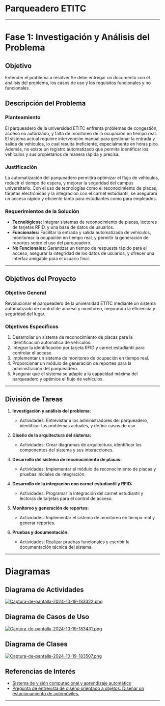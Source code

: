 # Parqueadero ETITC
---
# Fase 1: Investigación y Análisis del Problema

## Objetivo
Entender el problema a resolver.Se debe entregar un documento con el análisis del problema, los casos de uso y los requisitos funcionales y no funcionales.


## Descripción del Problema

### Planteamiento
El parqueadero de la universidad ETITC enfrenta problemas de congestión, acceso no autorizado, y falta de monitoreo de la ocupación en tiempo real. El sistema actual requiere intervención manual para gestionar la entrada y salida de vehículos, lo cual resulta ineficiente, especialmente en horas pico. Además, no existe un registro automatizado que permita identificar los vehículos y sus propietarios de manera rápida y precisa.

### Justificación
La automatización del parqueadero permitirá optimizar el flujo de vehículos, reducir el tiempo de espera, y mejorar la seguridad del campus universitario. Con el uso de tecnologías como el reconocimiento de placas, tarjetas electrónicas y la integración con el carnet estudiantil, se asegurará un acceso rápido y eficiente tanto para estudiantes como para empleados.

### Requerimientos de la Solución
- **Tecnológicos:** Integrar sistemas de reconocimiento de placas, lectores de tarjetas RFID, y una base de datos de usuarios.
- **Funcionales:** Facilitar la entrada y salida automatizada de vehículos, monitorear la ocupación en tiempo real, y permitir la generación de reportes sobre el uso del parqueadero.
- **No Funcionales:** Garantizar un tiempo de respuesta rápido para el acceso, asegurar la integridad de los datos de usuarios, y ofrecer una interfaz amigable para el usuario final.

---

## Objetivos del Proyecto

### Objetivo General
Revolucionar el parqueadero de la universidad ETITC mediante un sistema automatizado de control de acceso y monitoreo, mejorando la eficiencia y seguridad del lugar.

### Objetivos Específicos
1. Desarrollar un sistema de reconocimiento de placas para la identificación automática de vehículos.
2. Integrar la identificación por tarjeta RFID y carnet estudiantil para controlar el acceso.
3. Implementar un sistema de monitoreo de ocupación en tiempo real.
4. Proporcionar un módulo de generación de reportes para la administración del parqueadero.
5. Asegurar que el sistema se adapte a la capacidad máxima del parqueadero y optimice el flujo de vehículos.

---

## División de Tareas

1. **Investigación y análisis del problema:**
   - Actividades: Entrevistar a los administradores del parqueadero, identificar los problemas actuales, y definir casos de uso.

2. **Diseño de la arquitectura del sistema:**
   - Actividades: Crear diagramas de arquitectura, identificar los componentes del sistema y sus interacciones.

3. **Desarrollo del sistema de reconocimiento de placas:**
   - Actividades: Implementar el módulo de reconocimiento de placas y pruebas iniciales de integración.

4. **Desarrollo de la integración con carnet estudiantil y RFID:**
   - Actividades: Programar la integración del carnet estudiantil y lectoras de tarjetas para el control de acceso.

5. **Monitoreo y generación de reportes:**
   - Actividades: Implementar el sistema de monitoreo en tiempo real y generar reportes.

6. **Pruebas y documentación:**
   - Actividades: Realizar pruebas funcionales y escribir la documentación técnica del sistema.

---

# Diagramas 
## Diagrama de Actividades
[![Captura-de-pantalla-2024-10-19-183322.png](https://i.postimg.cc/25qD1rrT/Captura-de-pantalla-2024-10-19-183322.png)](https://postimg.cc/B8GyyW81)
## Diagrama de Casos de Uso
[![Captura-de-pantalla-2024-10-19-183431.png](https://i.postimg.cc/T204vBXP/Captura-de-pantalla-2024-10-19-183431.png)](https://postimg.cc/QVBbp4CL)
## Diagrama de Clases
[![Captura-de-pantalla-2024-10-19-183507.png](https://i.postimg.cc/gJTLvYZJ/Captura-de-pantalla-2024-10-19-183507.png)](https://postimg.cc/2bn5YNTR)

## Referencias de Interés

- [Sistema de visión computacional y aprendizaje automático](https://github.com/offsouza/parking_lot_opencv)
- [ Pregunta de entrevista de diseño orientado a objetos: Diseñar un estacionamiento de automóviles.](https://www.youtube.com/watch?v=2vtT6TBnOAM)
---

